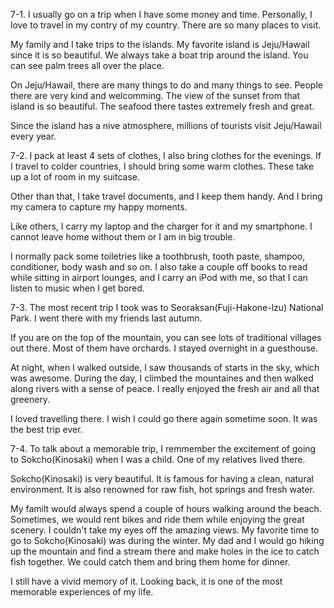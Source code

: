 7-1.
I usually go on a trip when I have some money and time. Personally, I love to travel in my contry of my country. There are so many places to visit.

My family and I take trips to the islands. My favorite island is Jeju/Hawail since it is so beautiful. We always take a boat trip around the island. You can see palm trees all over the place.

On Jeju/Hawail, there are many things to do and many things to see. People there are very kind and welcomming. The view of the sunset from that island is so beautiful. The seafood there tastes extremely fresh and great.

Since the island has a nive atmosphere, millions of tourists visit Jeju/Hawail every year.

7-2.
I pack at least 4 sets of clothes, I also bring clothes for the evenings. If I travel to colder countries, I should bring some warm clothes. These take up a lot of room in my suitcase.

Other than that, I take travel documents, and I keep them handy. And I bring my camera to capture my happy moments.

Like others, I carry my laptop and the charger for it and my smartphone. I cannot leave home without them or I am in big trouble.

I normally pack some toiletries like a toothbrush, tooth paste, shampoo, conditioner, body wash and so on. I also take a couple off books to read while sitting in airport lounges, and I carry an iPod with me, so that I can listen to music when I get bored.

7-3.
The most recent trip I took was to Seoraksan(Fuji-Hakone-lzu) National Park. I went there with my friends last autumn.

If you are on the top of the mountain, you can see lots of traditional villages out there. Most of them have orchards. I stayed overnight in a guesthouse.

At night, when I walked outside, I saw thousands of starts in the sky, which was awesome. During the day, I climbed the mountaines and then walked along rivers with a sense of peace. I really enjoyed the fresh air and all that greenery.

I loved travelling there. I wish I could go there again sometime soon. It was the best trip ever.

7-4.
To talk about a memorable trip, I remmember the excitement of going to Sokcho(Kinosaki) when I was a child. One of my relatives lived there.

Sokcho(Kinosaki) is very beautiful. It is famous for having a clean, natural environment. It is also renowned for raw fish, hot springs and fresh water.

My familt would always spend a couple of hours walking around the beach. Sometimes, we would rent bikes  and ride them while enjoying the great scenery. I couldn't take my eyes off the amazing views. My favorite  time to go to Sokcho(Kinosaki) was during the winter. My dad and I would go hiking up the mountain and find a stream there and make holes in the ice to catch fish together. We could catch them and bring them home for dinner.

I still have a vivid memory of it. Looking back, it is one of the most memorable experiences of my life.

